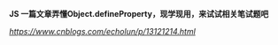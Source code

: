 **JS 一篇文章弄懂Object.defineProperty，现学现用，来试试相关笔试题吧**

*https://www.cnblogs.com/echolun/p/13121214.html*


